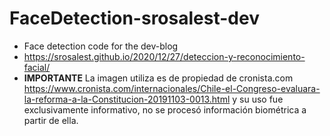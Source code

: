 # FaceDetection-srosalest-dev
- Face detection code for the dev-blog
- https://srosalest.github.io/2020/12/27/deteccion-y-reconocimiento-facial/
- **IMPORTANTE** La imagen utiliza es de propiedad de cronista.com https://www.cronista.com/internacionales/Chile-el-Congreso-evaluara-la-reforma-a-la-Constitucion-20191103-0013.html y su uso fue exclusivamente informativo, no se procesó información biométrica a partir de ella. 
